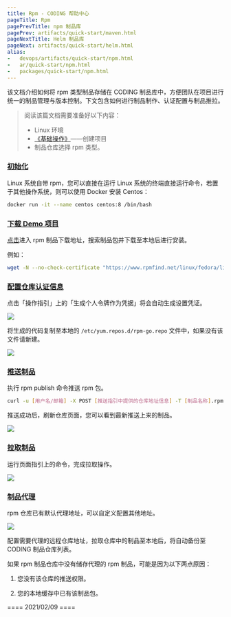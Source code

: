```yaml
---
title: Rpm - CODING 帮助中心
pageTitle: Rpm
pagePrevTitle: npm 制品库
pagePrev: artifacts/quick-start/maven.html
pageNextTitle: Helm 制品库
pageNext: artifacts/quick-start/helm.html
alias: 
-   devops/artifacts/quick-start/npm.html
-   ar/quick-start/npm.html
-   packages/quick-start/npm.html
---
```


该文档介绍如何将 rpm 类型制品存储在 CODING 制品库中，方便团队在项目进行统一的制品管理与版本控制。下文包含如何进行制品制作、认证配置与制品推拉。

> 阅读该篇文档需要准备好以下内容：
> -   Linux 环境
> -   [《基础操作》](/docs/artifacts/quick-start/basic.html)——创建项目
> -   制品仓库选择 rpm 类型。

### [初始化](#init)

Linux 系统自带 rpm，您可以直接在运行 Linux 系统的终端直接运行命令，若置于其他操作系统，则可以使用 Docker 安装 Centos：

```bash
docker run -it --name centos centos:8 /bin/bash
```

### [下载 Demo 项目](#download)

[点击](https://www.rpmfind.net/)进入 rpm 制品下载地址，搜索制品包并下载至本地后进行安装。

例如：

```bash
wget -N --no-check-certificate "https://www.rpmfind.net/linux/fedora/linux/development/rawhide/Everything/aarch64/os/Packages/h/hello-2.10-5.fc34.aarch64.rpm" && rpm -i hello-2.10-5.fc34.aarch64.rpm
```

### [配置仓库认证信息](#config)

点击「操作指引」上的「生成个人令牌作为凭据」将会自动生成设置凭证。

![](https://help-assets.codehub.cn/enterprise/20210922165242.png)

将生成的代码复制至本地的 `/etc/yum.repos.d/rpm-go.repo` 文件中，如果没有该文件请新建。

![](https://help-assets.codehub.cn/enterprise/20210209152632.png)

### [推送制品](#push)

执行 rpm publish 命令推送 rpm 包。

```bash
curl -u [用户名/邮箱] -X POST [推送指引中提供的仓库地址信息] -T [制品名称].rpm
```

推送成功后，刷新仓库页面，您可以看到最新推送上来的制品。

![](https://help-assets.codehub.cn/enterprise/20210922165617.png)

### [拉取制品](#pull)

运行页面指引上的命令，完成拉取操作。

![](https://help-assets.codehub.cn/enterprise/20210922165650.png)

### [制品代理](#proxy)

rpm 仓库已有默认代理地址，可以自定义配置其他地址。

![](https://help-assets.codehub.cn/enterprise/20210922165757.png)

配置需要代理的远程仓库地址，拉取仓库中的制品至本地后，将自动备份至 CODING 制品仓库列表。

如果 rpm 制品仓库中没有储存代理的 rpm 制品，可能是因为以下两点原因：

1.  您没有该仓库的推送权限。

2.  您的本地缓存中已有该制品包。

==== 2021/02/09 ====
